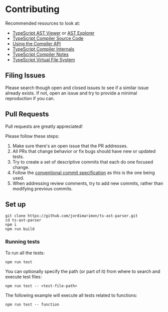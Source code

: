 # Contributing

Recommended resources to look at:

-   [TypeScript AST Viewer](https://ts-ast-viewer.com) or [AST Explorer](https://astexplorer.net/)
-   [TypeScript Compiler Source Code](https://github.com/microsoft/TypeScript/tree/main/src/compiler)
-   [Using the Compiler API](https://github.com/microsoft/TypeScript/wiki/Using-the-Compiler-API)
-   [TypeScript Compiler Internals](https://basarat.gitbook.io/typescript/overview)
-   [TypeScript Compiler Notes](https://github.com/microsoft/TypeScript-Compiler-Notes)
-   [TypeScript Virtual File System](https://github.com/microsoft/TypeScript-Website/tree/v2/packages/typescript-vfs)

## Filing Issues

Please search though open and closed issues to see if a similar issue already exists. If not, open an
issue and try to provide a minimal reproduction if you can.

## Pull Requests

Pull requests are greatly appreciated!

Please follow these steps:

1. Make sure there's an open issue that the PR addresses.
2. All PRs that change behavior or fix bugs should have new or updated tests.
3. Try to create a set of descriptive commits that each do one focused change.
4. Follow the [conventional commit specification](https://www.conventionalcommits.org/en/v1.0.0/) as this is the one being used.
5. When addressing review comments, try to add new commits, rather than modifying previous commits.

## Set up

    git clone https://github.com/jordimarimon/ts-ast-parser.git
    cd ts-ast-parser
    npm i
    npm run build

### Running tests

To run all the tests:

    npm run test

You can optionally specify the path (or part of it) from where to search and execute test files:

    npm run test -- <test-file-path>

The following example will execute all tests related to functions:

    npm run test -- function
